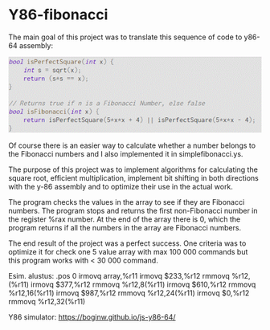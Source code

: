 # Y86-fibonacci
The main goal of this project was to translate this sequence of code to y86-64 assembly:

![alt text](https://github.com/viljamivuorre/Y86-fibonacci/blob/main/gitfib.GIF)

Of course there is an easier way to calculate whether a number belongs to the Fibonacci numbers and I also implemented it in simplefibonacci.ys.

The purpose of this project was to implement algorithms for calculating the square root, efficient multiplication, implement bit shifting in both directions with the y-86 assembly and to optimize their use in the actual work.


The program checks the values in the array to see if they are Fibonacci numbers. The program stops and returns the first non-Fibonacci number in the register %rax
number. At the end of the array there is 0, which the program returns if all the numbers in the array are Fibonacci numbers.

The end result of the project was a perfect success. One criteria was to optimize it for check one 5 value array with max 100 000 commands but this program works with  < 30 000 command. 

Esim. alustus:
.pos 0
irmovq array,%r11
irmovq $233,%r12
rmmovq %r12,(%r11)
irmovq $377,%r12
rmmovq %r12,8(%r11)
irmovq $610,%r12
rmmovq %r12,16(%r11)
irmovq $987,%r12
rmmovq %r12,24(%r11)
irmovq $0,%r12
rmmovq %r12,32(%r11)

Y86 simulator: https://boginw.github.io/js-y86-64/

